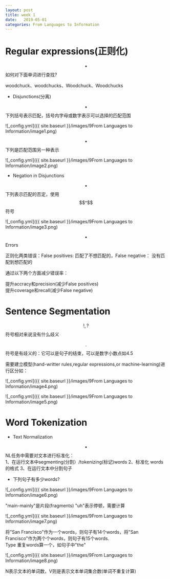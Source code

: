 ```yaml
---
layout: post
title: week 1 
date:   2019-05-01
categories: From Languages to Information
---  
```


# Regular expressions(正则化)

$$\bullet$$ 如何对下面单词进行查找? 

woodchuck、woodchucks、Woodchuck、Woodchucks  

+ Disjunctions(分离)


$$\bullet$$ 下列括号表示匹配，括号内字母或数字表示可以选择的匹配范围      

![_config.yml]({{ site.baseurl }}/images/9From Languages to Information/image1.png)  

$$\bullet$$ 下列是匹配范围另一种表示  

![_config.yml]({{ site.baseurl }}/images/9From Languages to Information/image2.png) 

+ Negation in Disjunctions  

$$\bullet$$ 下列表示匹配的否定，使用$$^$$符号  

![_config.yml]({{ site.baseurl }}/images/9From Languages to Information/image3.png) 


$$\bullet$$ Errors 

正则化两类错误：False positives: 匹配了不想匹配的，False negative： 没有匹配到想匹配的

通过以下两个方面减少错误率：  

提升accracy和precision(减少False positives)   
提升coverage和recall(减少False negative)    


# Sentence Segmentation  

$$!,?$$符号相对来说没有什么歧义

$$.$$符号是有歧义的：它可以是句子的结束，可以是数字小数点如4.5 

需要建立模型(hand-writter rules,regular expressions,or machine-learning)进行区分如：  

![_config.yml]({{ site.baseurl }}/images/9From Languages to Information/image4.png) 

![_config.yml]({{ site.baseurl }}/images/9From Languages to Information/image5.png) 


# Word Tokenization  

+ Text Normalization   


$$\bullet$$ NL任务中需要对文本进行标准化：  
1、在运行文本中segmenting(分割）/tokenizing(标记)words 
2、标准化 words的格式
3、在运行文本中分割句子   
 
+ 下列句子有多少words?   
 
![_config.yml]({{ site.baseurl }}/images/9From Languages to Information/image6.png)  
 
"main-mainly"是片段(fragments) 
"uh"表示停顿，需要计算 
 
![_config.yml]({{ site.baseurl }}/images/9From Languages to Information/image7.png)  
 
将"San Francisco"作为一个words，则句子有14个words，将"San Francisco"作为两个个words，则句子有15个words.   
Type 重复words算一个，如句子中"the"  


![_config.yml]({{ site.baseurl }}/images/9From Languages to Information/image8.png)   

N表示文本的单词数，V则是表示文本单词集合数(单词不重复计算) 